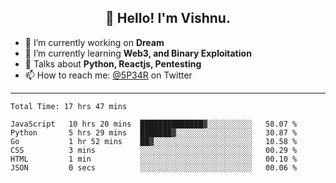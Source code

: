 <h2 align="center">👋 Hello! I'm Vishnu.</h2>


- 🔭 I’m currently working on **Dream**
- 🌱 I’m currently learning **Web3, and Binary Exploitation**
- 💬 Talks about **Python, Reactjs, Pentesting**
- 📫 How to reach me: [@5P34R](https://twitter.com/Vishnu27302693) on Twitter

---
<!--START_SECTION:waka-->

```text
Total Time: 17 hrs 47 mins

JavaScript   10 hrs 20 mins  ██████████████▓░░░░░░░░░░   58.07 %
Python       5 hrs 29 mins   ███████▓░░░░░░░░░░░░░░░░░   30.87 %
Go           1 hr 52 mins    ██▓░░░░░░░░░░░░░░░░░░░░░░   10.58 %
CSS          3 mins          ░░░░░░░░░░░░░░░░░░░░░░░░░   00.29 %
HTML         1 min           ░░░░░░░░░░░░░░░░░░░░░░░░░   00.10 %
JSON         0 secs          ░░░░░░░░░░░░░░░░░░░░░░░░░   00.06 %
```

<!--END_SECTION:waka-->

